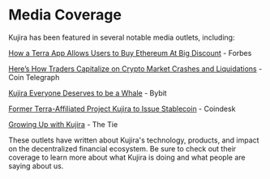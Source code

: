 # Media Coverage

Kujira has been featured in several notable media outlets, including:

[How a Terra App Allows Users to Buy Ethereum At Big Discount](https://www.forbes.com/sites/youngjoseph/2021/12/28/how-a-terra-app-allows-users-to-buy-ethereum-at-big-discount/?sh=5dad9cd73dc7) - Forbes

[Here’s How Traders Capitalize on Crypto Market Crashes and Liquidations](https://cointelegraph.com/news/here-s-how-traders-capitalize-on-crypto-market-crashes-and-liquidations) - Coin Telegraph

[Kujira Everyone Deserves to be a Whale](https://blog.bybit.com/en-US/post/kujira-everyone-deserves-to-be-a-whale-blt775ca9f6ea3cb5eb/) - Bybit

[Former Terra-Affiliated Project Kujira to Issue Stablecoin](https://www.coindesk.com/markets/2022/08/09/former-terra-affiliated-project-kujira-to-issue-stablecoin/) - Coindesk

[Growing Up with Kujira](https://research.thetie.io/growing-up-with-kujira/) - The Tie

These outlets have written about Kujira's technology, products, and impact on the decentralized financial ecosystem. Be sure to check out their coverage to learn more about what Kujira is doing and what people are saying about us.
